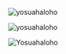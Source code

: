 <p><img align="center" src="https://github-readme-stats.vercel.app/api?username=yosuahaloho&theme=highcontrast&show_icons=true" alt="yosuahaloho" /></p>
<p><img align="center" src="https://github-readme-streak-stats.herokuapp.com/?user=yosuahaloho&theme=highcontrast" alt="yosuahaloho" /></p>
<p><img src="https://github-readme-stats.vercel.app/api/top-langs?username=yosuahaloho&theme=highcontrast&show_icons=true&locale=en&layout=compact" alt="Yosuahaloho" /></p>
